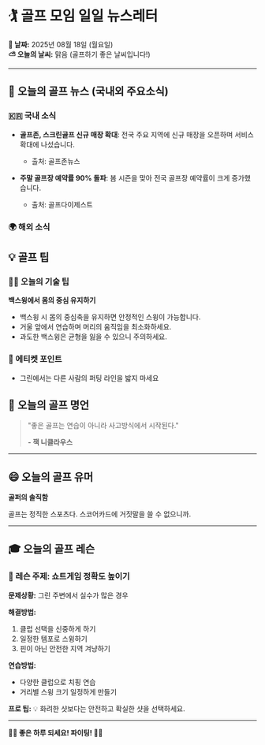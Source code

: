 # 🏌️ 골프 모임 일일 뉴스레터

**📅 날짜:** 2025년 08월 18일 (월요일)  
**⛅ 오늘의 날씨:** 맑음 (골프하기 좋은 날씨입니다!)

---

## 📰 오늘의 골프 뉴스 (국내외 주요소식)

### 🇰🇷 국내 소식
- **골프존, 스크린골프 신규 매장 확대**: 전국 주요 지역에 신규 매장을 오픈하며 서비스 확대에 나섰습니다.
  - 출처: 골프존뉴스

- **주말 골프장 예약률 90% 돌파**: 봄 시즌을 맞아 전국 골프장 예약률이 크게 증가했습니다.
  - 출처: 골프다이제스트

### 🌍 해외 소식


## 💡 골프 팁

### 🏌️‍♂️ 오늘의 기술 팁
**백스윙에서 몸의 중심 유지하기**
- 백스윙 시 몸의 중심축을 유지하면 안정적인 스윙이 가능합니다.
- 거울 앞에서 연습하며 머리의 움직임을 최소화하세요.
- 과도한 백스윙은 균형을 잃을 수 있으니 주의하세요.

### 🤝 에티켓 포인트
- 그린에서는 다른 사람의 퍼팅 라인을 밟지 마세요


## 💭 오늘의 골프 명언

> "좋은 골프는 연습이 아니라 사고방식에서 시작된다."
> 
> **- 잭 니클라우스**

---

## 😄 오늘의 골프 유머

**골퍼의 솔직함**

골프는 정직한 스포츠다. 스코어카드에 거짓말을 쓸 수 없으니까.

---

## 🎓 오늘의 골프 레슨

### 📖 레슨 주제: 쇼트게임 정확도 높이기

**문제상황:**
그린 주변에서 실수가 많은 경우

**해결방법:**
1. 클럽 선택을 신중하게 하기
2. 일정한 템포로 스윙하기
3. 핀이 아닌 안전한 지역 겨냥하기

**연습방법:**
- 다양한 클럽으로 치핑 연습
- 거리별 스윙 크기 일정하게 만들기

**프로 팁:**
💡 화려한 샷보다는 안전하고 확실한 샷을 선택하세요.

---
**🏌️‍♀️ 좋은 하루 되세요! 파이팅! 🏌️‍♂️**